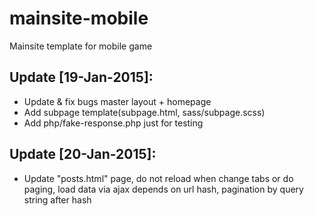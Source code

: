# mainsite-mobile
Mainsite template for mobile game

## Update [19-Jan-2015]:
- Update & fix bugs master layout + homepage
- Add subpage template(subpage.html, sass/subpage.scss)
- Add php/fake-response.php just for testing

## Update [20-Jan-2015]:
- Update "posts.html" page, do not reload when change tabs or do paging, load data via ajax depends on url hash, pagination by query string after hash
